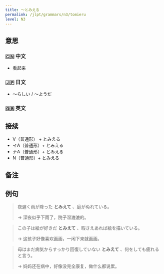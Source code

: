 ```yaml
---
title: 〜とみえる
permalink: /jlpt/grammars/n3/tomieru
level: N3
---
```


## 意思

### 🇨🇳 中文

- 看起来

### 🇯🇵 日文

- 〜らしい / 〜ようだ

### 🇬🇧 英文


## 接续

- V（普通形） + とみえる
- イA（普通形）+ とみえる
- ナA（普通形）+ とみえる
- N（普通形）+ とみえる

## 备注


## 例句

> 夜遅く雨が降った **とみえて** 、庭がぬれている。
>
> → 深夜似乎下雨了，院子湿漉漉的。

> この子は絵が好きだ **とみえて** 、暇さえあれば絵を描いている。
>
> → 这孩子好像喜欢画画，一闲下来就画画。

> 母はまだ病気からすっかり回復していない **とみえて** 、何をしても疲れると言う。
>
> → 妈妈还在病中，好像没完全康复，做什么都说累。

